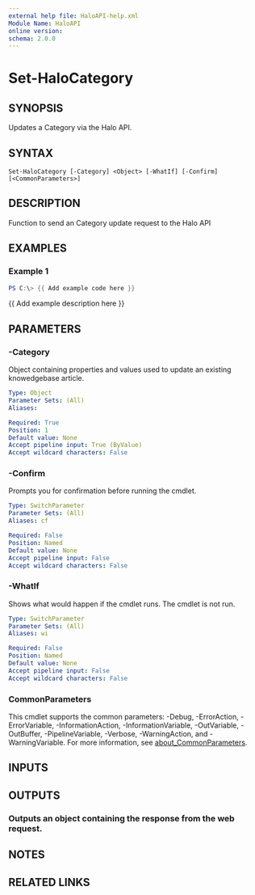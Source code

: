 ```yaml
---
external help file: HaloAPI-help.xml
Module Name: HaloAPI
online version:
schema: 2.0.0
---
```


# Set-HaloCategory

## SYNOPSIS
Updates a Category via the Halo API.

## SYNTAX

```
Set-HaloCategory [-Category] <Object> [-WhatIf] [-Confirm] [<CommonParameters>]
```

## DESCRIPTION
Function to send an Category update request to the Halo API

## EXAMPLES

### Example 1
```powershell
PS C:\> {{ Add example code here }}
```

{{ Add example description here }}

## PARAMETERS

### -Category
Object containing properties and values used to update an existing knowedgebase article.

```yaml
Type: Object
Parameter Sets: (All)
Aliases:

Required: True
Position: 1
Default value: None
Accept pipeline input: True (ByValue)
Accept wildcard characters: False
```

### -Confirm
Prompts you for confirmation before running the cmdlet.

```yaml
Type: SwitchParameter
Parameter Sets: (All)
Aliases: cf

Required: False
Position: Named
Default value: None
Accept pipeline input: False
Accept wildcard characters: False
```

### -WhatIf
Shows what would happen if the cmdlet runs.
The cmdlet is not run.

```yaml
Type: SwitchParameter
Parameter Sets: (All)
Aliases: wi

Required: False
Position: Named
Default value: None
Accept pipeline input: False
Accept wildcard characters: False
```

### CommonParameters
This cmdlet supports the common parameters: -Debug, -ErrorAction, -ErrorVariable, -InformationAction, -InformationVariable, -OutVariable, -OutBuffer, -PipelineVariable, -Verbose, -WarningAction, and -WarningVariable. For more information, see [about_CommonParameters](http://go.microsoft.com/fwlink/?LinkID=113216).

## INPUTS

## OUTPUTS

### Outputs an object containing the response from the web request.
## NOTES

## RELATED LINKS
